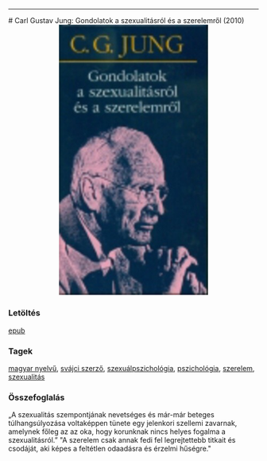 <hr/>
# <a name="id_770">Carl Gustav Jung: Gondolatok a szexualitásról és a szerelemről (2010)</a>
<center><img src="https://github.com/BercziSandor/calibre_lib/raw/main/main/Carl%20Gustav%20Jung/Gondolatok%20a%20szexualitasrol%20es%20a%20sz%20%28770%29/cover.jpg" alt="cover" width="300"/></center>

### Letöltés
[epub](https://github.com/BercziSandor/calibre_lib/raw/main/main/Carl%20Gustav%20Jung/Gondolatok%20a%20szexualitasrol%20es%20a%20sz%20%28770%29/Gondolatok%20a%20szexualitasrol%20es%20-%20Carl%20Gustav%20Jung.epub)

### Tagek
[magyar nyelvű](https://github.com/berczisandor/calibre_lib/blob/main/main/_tags/magyar%20nyelv%c5%b1.md), [svájci szerző](https://github.com/berczisandor/calibre_lib/blob/main/main/_tags/sv%c3%a1jci%20szerz%c5%91.md), [szexuálpszichológia](https://github.com/berczisandor/calibre_lib/blob/main/main/_tags/szexu%c3%a1lpszichol%c3%b3gia.md), [pszichológia](https://github.com/berczisandor/calibre_lib/blob/main/main/_tags/pszichol%c3%b3gia.md), [szerelem](https://github.com/berczisandor/calibre_lib/blob/main/main/_tags/szerelem.md), [szexualitás](https://github.com/berczisandor/calibre_lib/blob/main/main/_tags/szexualit%c3%a1s.md)

### Összefoglalás
<div>
<p>„A szexualitás szempontjának nevetséges és már-már beteges túlhangsúlyozása voltaképpen tünete egy jelenkori szellemi zavarnak, amelynek főleg az az oka, hogy korunknak nincs helyes fogalma a szexualitásról.” "A szerelem csak annak fedi fel legrejtettebb titkait és csodáját, aki képes a feltétlen odaadásra és érzelmi hűségre."</p></div>


